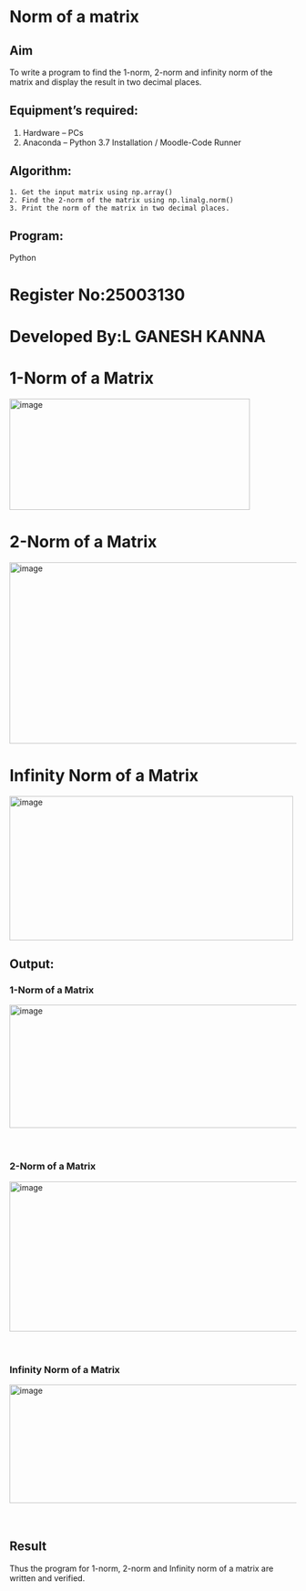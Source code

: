 # Norm of a matrix
## Aim
To write a program to find the 1-norm, 2-norm and infinity norm of the matrix and display the result in two decimal places.
## Equipment’s required:
1.	Hardware – PCs
2.	Anaconda – Python 3.7 Installation / Moodle-Code Runner
## Algorithm:
	1. Get the input matrix using np.array()   
    2. Find the 2-norm of the matrix using np.linalg.norm()
	3. Print the norm of the matrix in two decimal places.
## Program:
Python
# Register No:25003130
# Developed By:L GANESH KANNA
# 1-Norm of a Matrix
<img width="422" height="195" alt="image" src="https://github.com/user-attachments/assets/8e3b013b-3f28-4f3a-87a7-2f295f72da4b" />




# 2-Norm of a Matrix
<img width="640" height="318" alt="image" src="https://github.com/user-attachments/assets/66a3cba8-ad58-4b1a-8260-4701d7deed85" />




# Infinity Norm of a Matrix
<img width="498" height="253" alt="image" src="https://github.com/user-attachments/assets/cfdec837-a646-4078-9753-5c3dfe6644c7" />







## Output:
### 1-Norm of a Matrix
<img width="639" height="216" alt="image" src="https://github.com/user-attachments/assets/2eec3024-8186-43b1-8a8f-15a3e054a28c" />

<br>
<br>
<br>

### 2-Norm of a Matrix
<img width="617" height="263" alt="image" src="https://github.com/user-attachments/assets/0a74ca58-7b37-4479-8989-4d9ddba9b20b" />

<br>
<br>
<br>

### Infinity Norm of a Matrix
<img width="614" height="208" alt="image" src="https://github.com/user-attachments/assets/00be6874-a661-4ed6-bf10-01bf1df7f567" />

<br>
<br>
<br>

## Result
Thus the program for 1-norm, 2-norm and Infinity norm of a matrix are written and verified.
